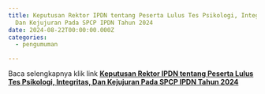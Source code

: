 ```yaml
---
title: Keputusan Rektor IPDN tentang Peserta Lulus Tes Psikologi, Integritas,
  Dan Kejujuran Pada SPCP IPDN Tahun 2024
date: 2024-08-22T00:00:00.000Z
categories:
  - pengumuman

---
```


Baca selengkapnya klik link **[Keputusan Rektor IPDN tentang Peserta Lulus Tes Psikologi, Integritas, Dan Kejujuran Pada SPCP IPDN Tahun 2024](https://bkd.nttprov.go.id/web/wp-content/uploads/2024/08/Keputusan-Rektor-IPDN-tentang-Peserta-Lulus-Tes-Psikologi-Integritas-Dan-Kejujuran-Pada-SPCP-IPDN-Tahun-2024.pdf)**
